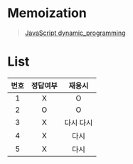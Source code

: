 # Memoization
> [JavaScript dynamic_programming](../../../theory/dynamic_programming.md)

# List
|번호|정답여부|재응시|
|:---:|:---:|:---:|
|1|X|O|
|2|O|O|
|3|X|다시 다시|
|4|X|다시|
|5|X|다시|
